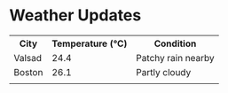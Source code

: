 # Weather Updates

<!-- WEATHER-UPDATE-START -->
<table><tr><th>City</th><th>Temperature (°C)</th><th>Condition</th></tr><tr><td>Valsad</td><td>24.4</td><td>Patchy rain nearby</td></tr><tr><td>Boston</td><td>26.1</td><td>Partly cloudy</td></tr><tr><td></td><td></td><td></td></tr></table>
<!-- WEATHER-UPDATE-END -->
